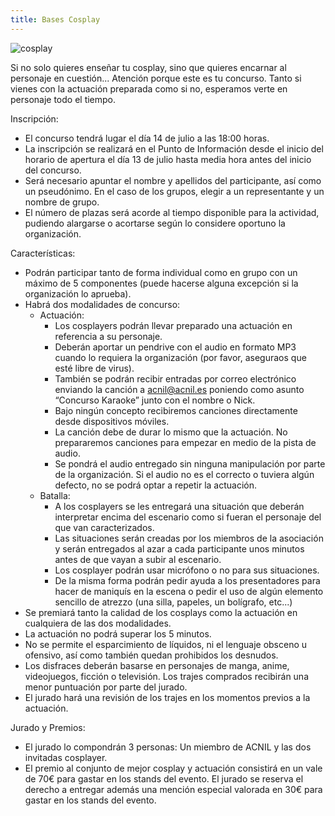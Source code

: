 ```yaml
---
title: Bases Cosplay
---
```


![cosplay](../cosplay.jpg)

Si no solo quieres enseñar tu cosplay, sino que quieres encarnar al personaje en cuestión... Atención porque este es tu concurso. Tanto si vienes con la actuación preparada como si no, esperamos verte en personaje todo el tiempo.

Inscripción:

- El concurso tendrá lugar el día 14 de julio a las 18:00 horas.
- La inscripción se realizará en el Punto de Información desde el inicio del horario de apertura el día 13 de julio hasta media hora antes del inicio del concurso.
- Será necesario apuntar el nombre y apellidos del participante, así como un pseudónimo. En el caso de los grupos, elegir a un representante y un nombre de grupo.
- El número de plazas será acorde al tiempo disponible para la actividad, pudiendo alargarse o acortarse según lo considere oportuno la organización.

Características:

- Podrán participar tanto de forma individual como en grupo con un máximo de 5 componentes (puede hacerse alguna excepción si la organización lo aprueba).
- Habrá dos modalidades de concurso:
  - Actuación:
    - Los cosplayers podrán llevar preparado una actuación en referencia a su personaje.
    - Deberán aportar un pendrive con el audio en formato MP3 cuando lo requiera la organización (por favor, aseguraos que esté libre de virus).
    - También se podrán recibir entradas por correo electrónico enviando la canción a acnil@acnil.es poniendo como asunto “Concurso Karaoke” junto con el nombre o Nick.
    - Bajo ningún concepto recibiremos canciones directamente desde dispositivos móviles.
    - La canción debe de durar lo mismo que la actuación. No prepararemos canciones para empezar en medio de la pista de audio.
    - Se pondrá el audio entregado sin ninguna manipulación por parte de la organización. Si el audio no es el correcto o tuviera algún defecto, no se podrá optar a repetir la actuación.
  - Batalla:
    - A los cosplayers se les entregará una situación que deberán interpretar encima del escenario como si fueran el personaje del que van caracterizados.
    - Las situaciones serán creadas por los miembros de la asociación y serán entregados al azar a cada participante unos minutos antes de que vayan a subir al escenario.
    - Los cosplayer podrán usar micrófono o no para sus situaciones.
    - De la misma forma podrán pedir ayuda a los presentadores para hacer de maniquís en la escena o pedir el uso de algún elemento sencillo de atrezzo (una silla, papeles, un bolígrafo, etc...)
- Se premiará tanto la calidad de los cosplays como la actuación en cualquiera de las dos modalidades.
- La actuación no podrá superar los 5 minutos.
- No se permite el esparcimiento de líquidos, ni el lenguaje obsceno u ofensivo, así como también quedan prohibidos los desnudos.
- Los disfraces deberán basarse en personajes de manga, anime, videojuegos, ficción o televisión. Los trajes comprados recibirán una menor puntuación por parte del jurado.
- El jurado hará una revisión de los trajes en los momentos previos a la actuación.

Jurado y Premios:

- El jurado lo compondrán 3 personas: Un miembro de ACNIL y las dos invitadas cosplayer.
- El premio al conjunto de mejor cosplay y actuación consistirá en un vale de 70€ para gastar en los stands del evento. El jurado se reserva el derecho a entregar además una mención especial valorada en 30€ para gastar en los stands del evento.
